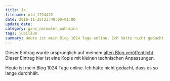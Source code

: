 ```yaml
---
title: 1k
filename: old_1734472
date: 2010-11-25T23:40:00+01:00
update_date:
category: ganz_normaler_wahnsinn
tags: jubiläum
summary: Heute ist mein Blog 1024 Tage online. Ich hätte nicht gedacht, dass es so lange durchhält.
---
```

Dieser Eintrag wurde ursprünglich auf meinem [alten Blog veröffentlicht](https://stu.blogger.de/stories/1734472/). Dieser Eintrag hier ist eine Kopie mit kleinen technischen Anpassungen.

Heute ist mein Blog 1024 Tage online. Ich hätte nicht gedacht, dass es so lange durchhält.
